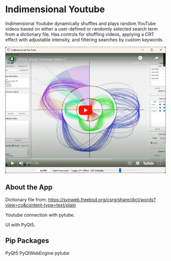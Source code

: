 # Indimensional Youtube
 
Indimensional Youtube dynamically shuffles and plays random YouTube videos based on either a user-defined or randomly selected search term from a dictionary file. Has controls for shuffling videos, applying a CRT effect with adjustable intensity, and filtering searches by custom keywords.

![Example](tuber_ex.png)

## About the App

Dictionary file from: https://svnweb.freebsd.org/csrg/share/dict/words?view=co&content-type=text/plain

Youtube connection with pytube.

UI with PyQt5.

## Pip Packages

PyQt5 PyQtWebEngine pytube
